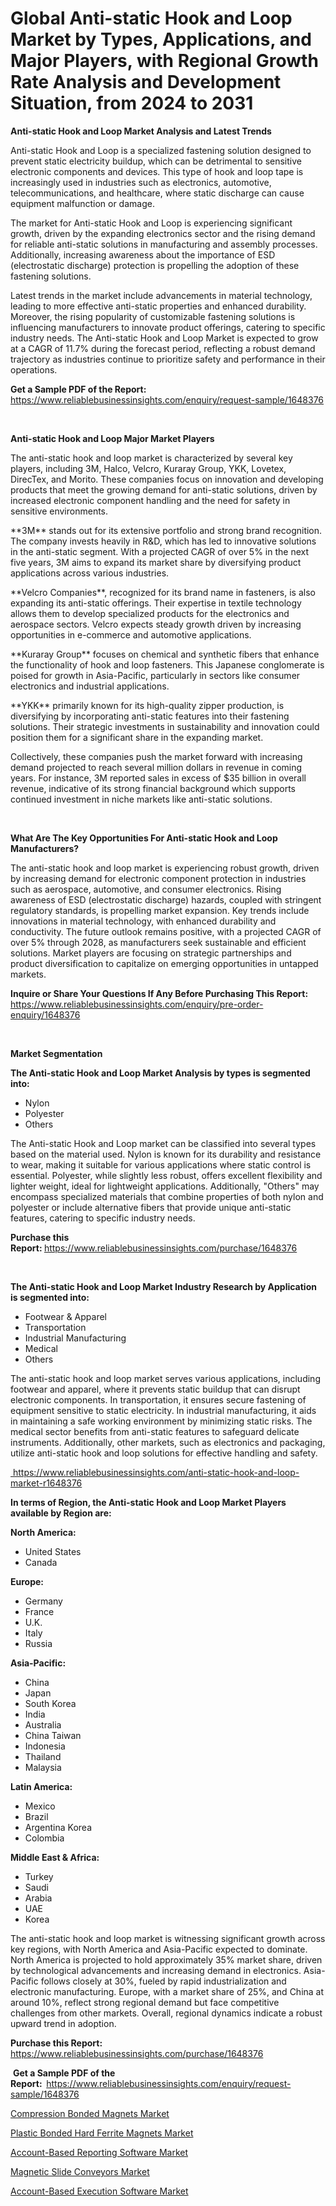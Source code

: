 <p><h1>Global Anti-static Hook and Loop Market by Types, Applications, and Major Players, with Regional Growth Rate Analysis and Development Situation, from 2024 to 2031</h1></p><p><strong>Anti-static Hook and Loop Market Analysis and Latest Trends</strong></p>
<p><p>Anti-static Hook and Loop is a specialized fastening solution designed to prevent static electricity buildup, which can be detrimental to sensitive electronic components and devices. This type of hook and loop tape is increasingly used in industries such as electronics, automotive, telecommunications, and healthcare, where static discharge can cause equipment malfunction or damage. </p><p>The market for Anti-static Hook and Loop is experiencing significant growth, driven by the expanding electronics sector and the rising demand for reliable anti-static solutions in manufacturing and assembly processes. Additionally, increasing awareness about the importance of ESD (electrostatic discharge) protection is propelling the adoption of these fastening solutions.</p><p>Latest trends in the market include advancements in material technology, leading to more effective anti-static properties and enhanced durability. Moreover, the rising popularity of customizable fastening solutions is influencing manufacturers to innovate product offerings, catering to specific industry needs. The Anti-static Hook and Loop Market is expected to grow at a CAGR of 11.7% during the forecast period, reflecting a robust demand trajectory as industries continue to prioritize safety and performance in their operations.</p></p>
<p><strong>Get a Sample PDF of the Report:&nbsp;</strong> <a href="https://www.reliablebusinessinsights.com/enquiry/request-sample/1648376?utm_campaign=1471&utm_medium=2&utm_source=Github&utm_content=ia&utm_term=15102024&utm_id=anti-static-hook-and-loop">https://www.reliablebusinessinsights.com/enquiry/request-sample/1648376</a></p>
<p>&nbsp;</p>
<p><strong>Anti-static Hook and Loop Major Market Players</strong></p>
<p><p>The anti-static hook and loop market is characterized by several key players, including 3M, Halco, Velcro, Kuraray Group, YKK, Lovetex, DirecTex, and Morito. These companies focus on innovation and developing products that meet the growing demand for anti-static solutions, driven by increased electronic component handling and the need for safety in sensitive environments.</p><p>**3M** stands out for its extensive portfolio and strong brand recognition. The company invests heavily in R&D, which has led to innovative solutions in the anti-static segment. With a projected CAGR of over 5% in the next five years, 3M aims to expand its market share by diversifying product applications across various industries.</p><p>**Velcro Companies**, recognized for its brand name in fasteners, is also expanding its anti-static offerings. Their expertise in textile technology allows them to develop specialized products for the electronics and aerospace sectors. Velcro expects steady growth driven by increasing opportunities in e-commerce and automotive applications.</p><p>**Kuraray Group** focuses on chemical and synthetic fibers that enhance the functionality of hook and loop fasteners. This Japanese conglomerate is poised for growth in Asia-Pacific, particularly in sectors like consumer electronics and industrial applications.</p><p>**YKK** primarily known for its high-quality zipper production, is diversifying by incorporating anti-static features into their fastening solutions. Their strategic investments in sustainability and innovation could position them for a significant share in the expanding market.</p><p>Collectively, these companies push the market forward with increasing demand projected to reach several million dollars in revenue in coming years. For instance, 3M reported sales in excess of $35 billion in overall revenue, indicative of its strong financial background which supports continued investment in niche markets like anti-static solutions.</p></p>
<p>&nbsp;</p>
<p><strong>What Are The Key Opportunities For Anti-static Hook and Loop Manufacturers?</strong></p>
<p><p>The anti-static hook and loop market is experiencing robust growth, driven by increasing demand for electronic component protection in industries such as aerospace, automotive, and consumer electronics. Rising awareness of ESD (electrostatic discharge) hazards, coupled with stringent regulatory standards, is propelling market expansion. Key trends include innovations in material technology, with enhanced durability and conductivity. The future outlook remains positive, with a projected CAGR of over 5% through 2028, as manufacturers seek sustainable and efficient solutions. Market players are focusing on strategic partnerships and product diversification to capitalize on emerging opportunities in untapped markets.</p></p>
<p><strong>Inquire or Share Your Questions If Any Before Purchasing This Report:</strong> <a href="https://www.reliablebusinessinsights.com/enquiry/pre-order-enquiry/1648376?utm_campaign=1471&utm_medium=2&utm_source=Github&utm_content=ia&utm_term=15102024&utm_id=anti-static-hook-and-loop">https://www.reliablebusinessinsights.com/enquiry/pre-order-enquiry/1648376</a></p>
<p>&nbsp;</p>
<p><strong>Market Segmentation</strong></p>
<p><strong>The Anti-static Hook and Loop Market Analysis by types is segmented into:</strong></p>
<p><ul><li>Nylon</li><li>Polyester</li><li>Others</li></ul></p>
<p><p>The Anti-static Hook and Loop market can be classified into several types based on the material used. Nylon is known for its durability and resistance to wear, making it suitable for various applications where static control is essential. Polyester, while slightly less robust, offers excellent flexibility and lighter weight, ideal for lightweight applications. Additionally, "Others" may encompass specialized materials that combine properties of both nylon and polyester or include alternative fibers that provide unique anti-static features, catering to specific industry needs.</p></p>
<p><strong>Purchase this Report:&nbsp;</strong><a href="https://www.reliablebusinessinsights.com/purchase/1648376?utm_campaign=1471&utm_medium=2&utm_source=Github&utm_content=ia&utm_term=15102024&utm_id=anti-static-hook-and-loop">https://www.reliablebusinessinsights.com/purchase/1648376</a></p>
<p>&nbsp;</p>
<p><strong>The Anti-static Hook and Loop Market Industry Research by Application is segmented into:</strong></p>
<p><ul><li>Footwear & Apparel</li><li>Transportation</li><li>Industrial Manufacturing</li><li>Medical</li><li>Others</li></ul></p>
<p><p>The anti-static hook and loop market serves various applications, including footwear and apparel, where it prevents static buildup that can disrupt electronic components. In transportation, it ensures secure fastening of equipment sensitive to static electricity. In industrial manufacturing, it aids in maintaining a safe working environment by minimizing static risks. The medical sector benefits from anti-static features to safeguard delicate instruments. Additionally, other markets, such as electronics and packaging, utilize anti-static hook and loop solutions for effective handling and safety.</p></p>
<p><a href="https://www.reliablebusinessinsights.com/anti-static-hook-and-loop-market-r1648376?utm_campaign=1471&utm_medium=2&utm_source=Github&utm_content=ia&utm_term=15102024&utm_id=anti-static-hook-and-loop">&nbsp;https://www.reliablebusinessinsights.com/anti-static-hook-and-loop-market-r1648376</a></p>
<p><strong>In terms of Region, the Anti-static Hook and Loop Market Players available by Region are:</strong></p>
<p>
    <p> <strong> North America: </strong>
        <ul>
            <li>United States</li>
            <li>Canada</li>
        </ul>
        </p> 
    <p> <strong> Europe: </strong>
        <ul>
            <li>Germany</li>
            <li>France</li>
            <li>U.K.</li>
            <li>Italy</li>
            <li>Russia</li>
        </ul>
        </p> 
    <p> <strong> Asia-Pacific: </strong>
        <ul>
            <li>China</li>
            <li>Japan</li>
            <li>South Korea</li>
            <li>India</li>
            <li>Australia</li>
            <li>China Taiwan</li>
            <li>Indonesia</li>
            <li>Thailand</li>
            <li>Malaysia</li>
        </ul>
        </p> 
    <p> <strong> Latin America: </strong>
        <ul>
            <li>Mexico</li>
            <li>Brazil</li>
            <li>Argentina Korea</li>
            <li>Colombia</li>
        </ul>
        </p> 
    <p> <strong> Middle East & Africa: </strong>
        <ul>
            <li>Turkey</li>
            <li>Saudi</li>
            <li>Arabia</li>
            <li>UAE</li>
            <li>Korea</li>
        </ul>
    </p>
    </p>
<p><p>The anti-static hook and loop market is witnessing significant growth across key regions, with North America and Asia-Pacific expected to dominate. North America is projected to hold approximately 35% market share, driven by technological advancements and increasing demand in electronics. Asia-Pacific follows closely at 30%, fueled by rapid industrialization and electronic manufacturing. Europe, with a market share of 25%, and China at around 10%, reflect strong regional demand but face competitive challenges from other markets. Overall, regional dynamics indicate a robust upward trend in adoption.</p></p>
<p><strong>Purchase this Report: </strong><a href="https://www.reliablebusinessinsights.com/purchase/1648376?utm_campaign=1471&utm_medium=2&utm_source=Github&utm_content=ia&utm_term=15102024&utm_id=anti-static-hook-and-loop">https://www.reliablebusinessinsights.com/purchase/1648376</a></p>
<p>&nbsp;<strong>Get a Sample PDF of the Report:&nbsp;&nbsp;</strong><a href="https://www.reliablebusinessinsights.com/enquiry/request-sample/1648376?utm_campaign=1471&utm_medium=2&utm_source=Github&utm_content=ia&utm_term=15102024&utm_id=anti-static-hook-and-loop">https://www.reliablebusinessinsights.com/enquiry/request-sample/1648376</a></p>
<p><strong></strong></p>
<p><p><a href="https://www.linkedin.com/pulse/market-dynamics-future-trends-global-compression-bonded-magnets-1qiye?utm_campaign=1471&utm_medium=2&utm_source=Github&utm_content=ia&utm_term=15102024&utm_id=anti-static-hook-and-loop">Compression Bonded Magnets Market</a></p><p><a href="https://www.linkedin.com/pulse/plastic-bonded-hard-ferrite-magnets-market-global-rtmke?utm_campaign=1471&utm_medium=2&utm_source=Github&utm_content=ia&utm_term=15102024&utm_id=anti-static-hook-and-loop">Plastic Bonded Hard Ferrite Magnets Market</a></p><p><a href="https://www.linkedin.com/pulse/market-dynamics-future-trends-global-account-based-reporting-nz4re?utm_campaign=1471&utm_medium=2&utm_source=Github&utm_content=ia&utm_term=15102024&utm_id=anti-static-hook-and-loop">Account-Based Reporting Software Market</a></p><p><a href="https://www.linkedin.com/pulse/exploring-magnetic-slide-conveyors-market-dynamics-revenue-qe3ve?utm_campaign=1471&utm_medium=2&utm_source=Github&utm_content=ia&utm_term=15102024&utm_id=anti-static-hook-and-loop">Magnetic Slide Conveyors Market</a></p><p><a href="https://www.linkedin.com/pulse/account-based-execution-software-market-innovations-s9wce?utm_campaign=1471&utm_medium=2&utm_source=Github&utm_content=ia&utm_term=15102024&utm_id=anti-static-hook-and-loop">Account-Based Execution Software Market</a></p></p>